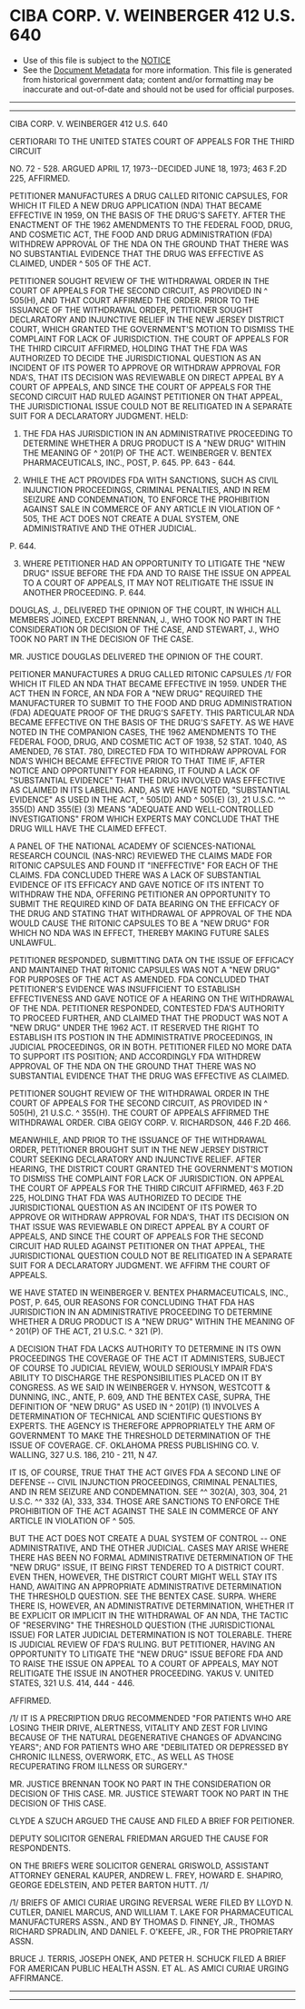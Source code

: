 ---
---

# CIBA CORP. V. WEINBERGER 412 U.S. 640

* Use of this file is subject to the [NOTICE](https://github.com/publicdocs/notice/blob/master/NOTICE)
* See the [Document Metadata](../../../) for more information.
  This file is generated from historical government data; content and/or formatting may be inaccurate and out-of-date and should not be used for official purposes.

----------
----------

CIBA CORP. V. WEINBERGER 412 U.S. 640

CERTIORARI TO THE UNITED STATES COURT OF APPEALS FOR THE THIRD CIRCUIT

NO. 72 - 528.  ARGUED APRIL 17, 1973--DECIDED JUNE 18, 1973; 463 F.2D 225, AFFIRMED.

PETITIONER MANUFACTURES A DRUG CALLED RITONIC CAPSULES, FOR WHICH IT FILED A NEW DRUG APPLICATION (NDA) THAT BECAME EFFECTIVE IN 1959, ON THE BASIS OF THE DRUG'S SAFETY.  AFTER THE ENACTMENT OF THE 1962 AMENDMENTS TO THE FEDERAL FOOD, DRUG, AND COSMETIC ACT, THE FOOD AND DRUG ADMINISTRATION (FDA) WITHDREW APPROVAL OF THE NDA ON THE GROUND THAT THERE WAS NO SUBSTANTIAL EVIDENCE THAT THE DRUG WAS EFFECTIVE AS CLAIMED, UNDER ^ 505 OF THE ACT.

PETITIONER SOUGHT REVIEW OF THE WITHDRAWAL ORDER IN THE COURT OF APPEALS FOR THE SECOND CIRCUIT, AS PROVIDED IN ^ 505(H), AND THAT COURT AFFIRMED THE ORDER.  PRIOR TO THE ISSUANCE OF THE WITHDRAWAL ORDER, PETITIONER SOUGHT DECLARATORY AND INJUNCTIVE RELIEF IN THE NEW JERSEY DISTRICT COURT, WHICH GRANTED THE GOVERNMENT'S MOTION TO DISMISS THE COMPLAINT FOR LACK OF JURISDICTION.  THE COURT OF APPEALS FOR THE THIRD CIRCUIT AFFIRMED, HOLDING THAT THE FDA WAS AUTHORIZED TO DECIDE THE JURISDICTIONAL QUESTION AS AN INCIDENT OF ITS POWER TO APPROVE OR WITHDRAW APPROVAL FOR NDA'S, THAT ITS DECISION WAS REVIEWABLE ON DIRECT APPEAL BY A COURT OF APPEALS, AND SINCE THE COURT OF APPEALS FOR THE SECOND CIRCUIT HAD RULED AGAINST PETITIONER ON THAT APPEAL, THE JURISDICTIONAL ISSUE COULD NOT BE RELITIGATED IN A SEPARATE SUIT FOR A DECLARATORY JUDGMENT.  HELD:

1.  THE FDA HAS JURISDICTION IN AN ADMINISTRATIVE PROCEEDING TO DETERMINE WHETHER A DRUG PRODUCT IS A "NEW DRUG" WITHIN THE MEANING OF ^ 201(P) OF THE ACT.  WEINBERGER V. BENTEX PHARMACEUTICALS, INC., POST, P. 645.  PP. 643 - 644.

2.  WHILE THE ACT PROVIDES FDA WITH SANCTIONS, SUCH AS CIVIL INJUNCTION PROCEEDINGS, CRIMINAL PENALTIES, AND IN REM SEIZURE AND CONDEMNATION, TO ENFORCE THE PROHIBITION AGAINST SALE IN COMMERCE OF ANY ARTICLE IN VIOLATION OF ^ 505, THE ACT DOES NOT CREATE A DUAL SYSTEM, ONE ADMINISTRATIVE AND THE OTHER JUDICIAL.

P. 644.

3.  WHERE PETITIONER HAD AN OPPORTUNITY TO LITIGATE THE "NEW DRUG" ISSUE BEFORE THE FDA AND TO RAISE THE ISSUE ON APPEAL TO A COURT OF APPEALS, IT MAY NOT RELITIGATE THE ISSUE IN ANOTHER PROCEEDING.  P. 644.

DOUGLAS, J., DELIVERED THE OPINION OF THE COURT, IN WHICH ALL MEMBERS JOINED, EXCEPT BRENNAN, J., WHO TOOK NO PART IN THE CONSIDERATION OR DECISION OF THE CASE, AND STEWART, J., WHO TOOK NO PART IN THE DECISION OF THE CASE.

MR. JUSTICE DOUGLAS DELIVERED THE OPINION OF THE COURT.

PEITIONER MANUFACTURES A DRUG CALLED RITONIC CAPSULES /1/  FOR WHICH IT FILED AN NDA THAT BECAME EFFECTIVE IN 1959.  UNDER THE ACT THEN IN FORCE, AN NDA FOR A "NEW DRUG" REQUIRED THE MANUFACTURER TO SUBMIT TO THE FOOD AND DRUG ADMINISTRATION (FDA) ADEQUATE PROOF OF THE DRUG'S SAFETY.  THIS PARTICULAR NDA BECAME EFFECTIVE ON THE BASIS OF THE DRUG'S SAFETY.  AS WE HAVE NOTED IN THE COMPANION CASES, THE 1962 AMENDMENTS TO THE FEDERAL FOOD, DRUG, AND COSMETIC ACT OF 1938, 52 STAT. 1040, AS AMENDED, 76 STAT. 780, DIRECTED FDA TO WITHDRAW APPROVAL FOR NDA'S WHICH BECAME EFFECTIVE PRIOR TO THAT TIME IF, AFTER NOTICE AND OPPORTUNITY FOR HEARING, IT FOUND A LACK OF "SUBSTANTIAL EVIDENCE" THAT THE DRUG INVOLVED WAS EFFECTIVE AS CLAIMED IN ITS LABELING.  AND, AS WE HAVE NOTED, "SUBSTANTIAL EVIDENCE" AS USED IN THE ACT, ^ 505(D) AND ^ 505(E) (3), 21 U.S.C. ^^ 355(D) AND 355(E) (3) MEANS "ADEQUATE AND WELL-CONTROLLED INVESTIGATIONS" FROM WHICH EXPERTS MAY CONCLUDE THAT THE DRUG WILL HAVE THE CLAIMED EFFECT.

A PANEL OF THE NATIONAL ACADEMY OF SCIENCES-NATIONAL RESEARCH COUNCIL (NAS-NRC) REVIEWED THE CLAIMS MADE FOR RITONIC CAPSULES AND FOUND IT "INEFFECTIVE" FOR EACH OF THE CLAIMS.  FDA CONCLUDED THERE WAS A LACK OF SUBSTANTIAL EVIDENCE OF ITS EFFICACY AND GAVE NOTICE OF ITS INTENT TO WITHDRAW THE NDA, OFFERING PETITIONER AN OPPORTUNITY TO SUBMIT THE REQUIRED KIND OF DATA BEARING ON THE EFFICACY OF THE DRUG AND STATING THAT WITHDRAWAL OF APPROVAL OF THE NDA WOULD CAUSE THE RITONIC CAPSULES TO BE A "NEW DRUG" FOR WHICH NO NDA WAS IN EFFECT, THEREBY MAKING FUTURE SALES UNLAWFUL.

PETITIONER RESPONDED, SUBMITTING DATA ON THE ISSUE OF EFFICACY AND MAINTAINED THAT RITONIC CAPSULES WAS NOT A "NEW DRUG" FOR PURPOSES OF THE ACT AS AMENDED.  FDA CONCLUDED THAT PETITIONER'S EVIDENCE WAS INSUFFICIENT TO ESTABLISH EFFECTIVENESS AND GAVE NOTICE OF A HEARING ON THE WITHDRAWAL OF THE NDA.  PETITIONER RESPONDED, CONTESTED FDA'S AUTHORITY TO PROCEED FURTHER, AND CLAIMED THAT THE PRODUCT WAS NOT A "NEW DRUG" UNDER THE 1962 ACT.  IT RESERVED THE RIGHT TO ESTABLISH ITS POSTION IN THE ADMINISTRATIVE PROCEEDINGS, IN JUDICIAL PROCEEDINGS, OR IN BOTH.  PETITIONER FILED NO MORE DATA TO SUPPORT ITS POSITION; AND ACCORDINGLY FDA WITHDREW APPROVAL OF THE NDA ON THE GROUND THAT THERE WAS NO SUBSTANTIAL EVIDENCE THAT THE DRUG WAS EFFECTIVE AS CLAIMED.

PETITIONER SOUGHT REVIEW OF THE WITHDRAWAL ORDER IN THE COURT OF APPEALS FOR THE SECOND CIRCUIT, AS PROVIDED IN ^ 505(H), 21 U.S.C. ^ 355(H).  THE COURT OF APPEALS AFFIRMED THE WITHDRAWAL ORDER.  CIBA GEIGY CORP. V. RICHARDSON, 446 F.2D 466.

MEANWHILE, AND PRIOR TO THE ISSUANCE OF THE WITHDRAWAL ORDER, PETITIONER BROUGHT SUIT IN THE NEW JERSEY DISTRICT COURT SEEKING DECLARATORY AND INJUNCTIVE RELIEF.  AFTER HEARING, THE DISTRICT COURT GRANTED THE GOVERNMENT'S MOTION TO DISMISS THE COMPLAINT FOR LACK OF JURISDICTION.  ON APPEAL THE COURT OF APPEALS FOR THE THIRD CIRCUIT AFFIRMED, 463 F.2D 225, HOLDING THAT FDA WAS AUTHORIZED TO DECIDE THE JURISDICTIONAL QUESTION AS AN INCIDENT OF ITS POWER TO APPROVE OR WITHDRAW APPROVAL FOR NDA'S, THAT ITS DECISION ON THAT ISSUE WAS REVIEWABLE ON DIRECT APPEAL BY A COURT OF APPEALS, AND SINCE THE COURT OF APPEALS FOR THE SECOND CIRCUIT HAD RULED AGAINST PETITIONER ON THAT APPEAL, THE JURISDICTIONAL QUESTION COULD NOT BE RELITIGATED IN A SEPARATE SUIT FOR A DECLARATORY JUDGMENT.  WE AFFIRM THE COURT OF APPEALS.

WE HAVE STATED IN WEINBERGER V. BENTEX PHARMACEUTICALS, INC., POST, P. 645, OUR REASONS FOR CONCLUDING THAT FDA HAS JURISDICTION IN AN ADMINISTRATIVE PROCEEDING TO DETERMINE WHETHER A DRUG PRODUCT IS A "NEW DRUG" WITHIN THE MEANING OF ^ 201(P) OF THE ACT, 21 U.S.C. ^ 321 (P).

A DECISION THAT FDA LACKS AUTHORITY TO DETERMINE IN ITS OWN PROCEEDINGS THE COVERAGE OF THE ACT IT ADMINISTERS, SUBJECT OF COURSE TO JUDICIAL REVIEW, WOULD SERIOUSLY IMPAIR FDA'S ABILITY TO DISCHARGE THE RESPONSIBILITIES PLACED ON IT BY CONGRESS.  AS WE SAID IN WEINBERGER V. HYNSON, WESTCOTT & DUNNING, INC., ANTE, P. 609, AND THE BENTEX CASE, SUPRA, THE DEFINITION OF "NEW DRUG" AS USED IN ^ 201(P) (1) INVOLVES A DETERMINATION OF TECHNICAL AND SCIENTIFIC QUESTIONS BY EXPERTS.  THE AGENCY IS THEREFORE APPROPRIATELY THE ARM OF GOVERNMENT TO MAKE THE THRESHOLD DETERMINATION OF THE ISSUE OF COVERAGE.  CF. OKLAHOMA PRESS PUBLISHING CO. V. WALLING, 327 U.S. 186, 210 - 211, N 47.

IT IS, OF COURSE, TRUE THAT THE ACT GIVES FDA A SECOND LINE OF DEFENSE -- CIVIL INJUNCTION PROCEEDINGS, CRIMINAL PENALTIES, AND IN REM SEIZURE AND CONDEMNATION.  SEE ^^ 302(A), 303, 304, 21 U.S.C. ^^ 332 (A), 333, 334.  THOSE ARE SANCTIONS TO ENFORCE THE PROHIBITION OF THE ACT AGAINST THE SALE IN COMMERCE OF ANY ARTICLE IN VIOLATION OF ^ 505.

BUT THE ACT DOES NOT CREATE A DUAL SYSTEM OF CONTROL -- ONE ADMINISTRATIVE, AND THE OTHER JUDICIAL.  CASES MAY ARISE WHERE THERE HAS BEEN NO FORMAL ADMINISTRATIVE DETERMINATION OF THE "NEW DRUG" ISSUE, IT BEING FIRST TENDERED TO A DISTRICT COURT.  EVEN THEN, HOWEVER, THE DISTRICT COURT MIGHT WELL STAY ITS HAND, AWAITING AN APPROPRIATE ADMINISTRATIVE DETERMINATION THE THRESHOLD QUESTION.  SEE THE BENTEX CASE.  SURPA.  WHERE THERE IS, HOWEVER, AN ADMINISTRATIVE DETERMINATION, WHETHER IT BE EXPLICIT OR IMPLICIT IN THE WITHDRAWAL OF AN NDA, THE TACTIC OF "RESERVING" THE THRESHOLD QUESTION (THE JURISDICTIONAL ISSUE) FOR LATER JUDICIAL DETERMINATION IS NOT TOLERABLE.  THERE IS JUDICIAL REVIEW OF FDA'S RULING.  BUT PETITIONER, HAVING AN OPPORTUNITY TO LITIGATE THE "NEW DRUG" ISSUE BEFORE FDA AND TO RAISE THE ISSUE ON APPEAL TO A COURT OF APPEALS, MAY NOT RELITIGATE THE ISSUE IN ANOTHER PROCEEDING.  YAKUS V. UNITED STATES, 321 U.S. 414, 444 - 446.

AFFIRMED.

/1/  IT IS A PRECRIPTION DRUG RECOMMENDED "FOR PATIENTS WHO ARE LOSING THEIR DRIVE, ALERTNESS, VITALITY AND ZEST FOR LIVING BECAUSE OF THE NATURAL DEGENERATIVE CHANGES OF ADVANCING YEARS"; AND FOR PATIENTS WHO ARE "DEBILITATED OR DEPRESSED BY CHRONIC ILLNESS, OVERWORK, ETC., AS WELL AS THOSE RECUPERATING FROM ILLNESS OR SURGERY."

MR. JUSTICE BRENNAN TOOK NO PART IN THE CONSIDERATION OR DECISION OF THIS CASE.  MR. JUSTICE STEWART TOOK NO PART IN THE DECISION OF THIS CASE.

CLYDE A SZUCH ARGUED THE CAUSE AND FILED A BRIEF FOR PEITIONER.

DEPUTY SOLICITOR GENERAL FRIEDMAN ARGUED THE CAUSE FOR RESPONDENTS.

ON THE BRIEFS WERE SOLICITOR GENERAL GRISWOLD, ASSISTANT ATTORNEY GENERAL KAUPER, ANDREW L. FREY, HOWARD E. SHAPIRO, GEORGE EDELSTEIN, AND PETER BARTON HUTT.  /1/

/1/  BRIEFS OF AMICI CURIAE URGING REVERSAL WERE FILED BY LLOYD N. CUTLER, DANIEL MARCUS, AND WILLIAM T. LAKE FOR PHARMACEUTICAL MANUFACTURERS ASSN., AND BY THOMAS D. FINNEY, JR., THOMAS RICHARD SPRADLIN, AND DANIEL F. O'KEEFE, JR., FOR THE PROPRIETARY ASSN.

BRUCE J. TERRIS, JOSEPH ONEK, AND PETER H. SCHUCK FILED A BRIEF FOR AMERICAN PUBLIC HEALTH ASSN. ET AL. AS AMICI CURIAE URGING AFFIRMANCE.


----------
----------

